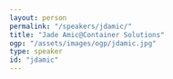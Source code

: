 ```yaml
---
layout: person
permalink: "/speakers/jdamic/"
title: "Jade Amic@Container Solutions"
ogp: "/assets/images/ogp/jdamic.jpg"
type: speaker
id: "jdamic"
---
```


